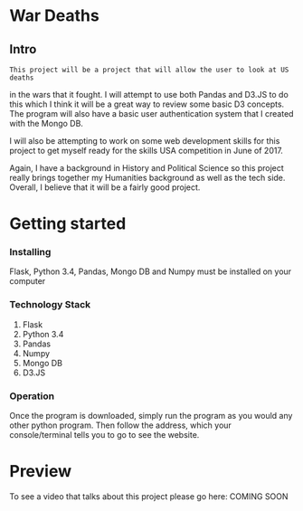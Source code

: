 # War Deaths
## Intro

    This project will be a project that will allow the user to look at US deaths
in the wars that it fought. I will attempt to use both Pandas and D3.JS to do this
which I think it will be a great way to review some basic D3 concepts. The program
will also have a basic user authentication system that I created with the Mongo DB.

I will also be attempting to work on some web development skills for this project
to get myself ready for the skills USA competition in June of 2017.

Again, I have a background in History and Political Science so this project really
brings together my Humanities background as well as the tech side. Overall, I
believe that it will be a fairly good project. 


# Getting started
### Installing
Flask, Python 3.4, Pandas, Mongo DB and Numpy must be installed on your computer

### Technology Stack

1. Flask
2. Python 3.4
3. Pandas
4. Numpy
5. Mongo DB
6. D3.JS

### Operation

Once the program is downloaded, simply run the program as you would any other python program.
Then follow the address, which your console/terminal tells you to go to see the
website.

# Preview

To see a video that talks about this project please go here: COMING SOON

